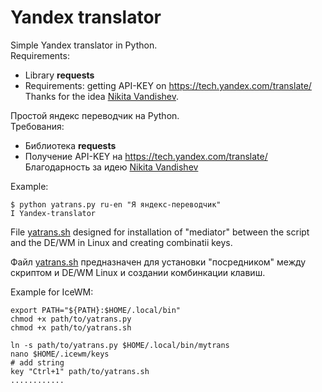 # Yandex translator

Simple Yandex translator in Python.<br>
Requirements:<br>
  + Library **requests**<br>
  + Requirements: getting API-KEY on https://tech.yandex.com/translate/<br>
Thanks for the idea [Nikita Vandishev](https://gist.github.com/nekitvand).<br>

Простой яндекс переводчик на Python.<br>
Требования:<br>
  + Библиотека **requests**<br>
  + Получение API-KEY на https://tech.yandex.com/translate/<br>
Благодарность за идею [Nikita Vandishev](https://gist.github.com/nekitvand)<br>

Example:
```shell
$ python yatrans.py ru-en "Я яндекс-переводчик"
I Yandex-translator
```

File [yatrans.sh](https://github.com/delvin-fil/yatrans/blob/master/yatrans.sh) designed for installation of "mediator" between the script and the DE/WM in Linux and creating combinatii keys.

Файл [yatrans.sh](https://github.com/delvin-fil/yatrans/blob/master/yatrans.sh) предназначен для установки "посредником" между скриптом и DE/WM Linux и создании комбинкации клавиш. 

Example for IceWM:

```shell
export PATH="${PATH}:$HOME/.local/bin"
chmod +x path/to/yatrans.py
chmod +x path/to/yatrans.sh

ln -s path/to/yatrans.py $HOME/.local/bin/mytrans
nano $HOME/.icewm/keys
# add string
key "Ctrl+1" path/to/yatrans.sh
............
```
